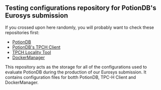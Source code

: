 ## Testing configurations repository for PotionDB's Eurosys submission

If you crossed upon here randomly, you will probably want to check these repositories first:

- [PotionDB](https://github.com/AndreRijo/potionDB/tree/remoteOp)
- [PotionDB's TPCH Client](https://github.com/AndreRijo/TPCH-Client)
- [TPCH Locality Tool](https://github.com/AndreRijo/TPCH-LocalityTool)
- [DockerManager](https://github.com/AndreRijo/DockerManager)

This repository acts as the storage for all of the configurations used to evaluate PotionDB during the production of our Eurosys submission.
It contains configuration files for botth PotionDB, TPC-H Client and DockerManager.
